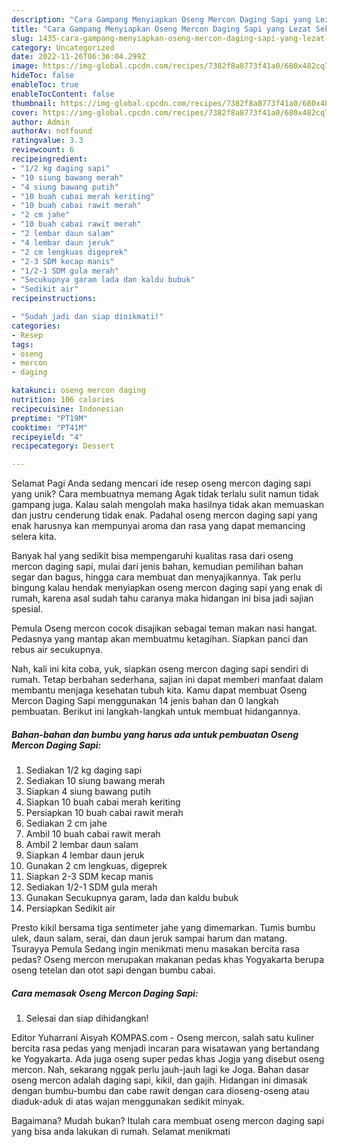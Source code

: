 ```yaml
---
description: "Cara Gampang Menyiapkan Oseng Mercon Daging Sapi yang Lezat Sekali, Lezat"
title: "Cara Gampang Menyiapkan Oseng Mercon Daging Sapi yang Lezat Sekali, Lezat"
slug: 1435-cara-gampang-menyiapkan-oseng-mercon-daging-sapi-yang-lezat-sekali-lezat
category: Uncategorized
date: 2022-11-26T06:36:04.299Z
image: https://img-global.cpcdn.com/recipes/7382f8a8773f41a0/680x482cq70/oseng-mercon-daging-sapi-foto-resep-utama.jpg
hideToc: false
enableToc: true
enableTocContent: false
thumbnail: https://img-global.cpcdn.com/recipes/7382f8a8773f41a0/680x482cq70/oseng-mercon-daging-sapi-foto-resep-utama.jpg
cover: https://img-global.cpcdn.com/recipes/7382f8a8773f41a0/680x482cq70/oseng-mercon-daging-sapi-foto-resep-utama.jpg
author: Admin
authorAv: notfound
ratingvalue: 3.3
reviewcount: 6
recipeingredient:
- "1/2 kg daging sapi"
- "10 siung bawang merah"
- "4 siung bawang putih"
- "10 buah cabai merah keriting"
- "10 buah cabai rawit merah"
- "2 cm jahe"
- "10 buah cabai rawit merah"
- "2 lembar daun salam"
- "4 lembar daun jeruk"
- "2 cm lengkuas digeprek"
- "2-3 SDM kecap manis"
- "1/2-1 SDM gula merah"
- "Secukupnya garam lada dan kaldu bubuk"
- "Sedikit air"
recipeinstructions:

- "Sudah jadi dan siap dinikmati!"
categories:
- Resep
tags:
- oseng
- mercon
- daging

katakunci: oseng mercon daging 
nutrition: 106 calories
recipecuisine: Indonesian
preptime: "PT19M"
cooktime: "PT41M"
recipeyield: "4"
recipecategory: Dessert

---
```



Selamat Pagi Anda sedang mencari ide resep oseng mercon daging sapi yang unik? Cara membuatnya memang Agak tidak terlalu sulit namun tidak gampang juga. Kalau salah mengolah maka hasilnya tidak akan memuaskan dan justru cenderung tidak enak. Padahal oseng mercon daging sapi yang enak harusnya kan mempunyai aroma dan rasa yang dapat memancing selera kita.


Banyak hal yang sedikit bisa mempengaruhi kualitas rasa dari oseng mercon daging sapi, mulai dari jenis bahan, kemudian pemilihan bahan segar dan bagus, hingga cara membuat dan menyajikannya. Tak perlu bingung kalau hendak menyiapkan oseng mercon daging sapi yang enak di rumah, karena asal sudah tahu caranya maka hidangan ini bisa jadi sajian spesial.

Pemula Oseng mercon cocok disajikan sebagai teman makan nasi hangat. Pedasnya yang mantap akan membuatmu ketagihan. Siapkan panci dan rebus air secukupnya.


Nah, kali ini kita coba, yuk, siapkan oseng mercon daging sapi sendiri di rumah. Tetap berbahan sederhana, sajian ini dapat memberi manfaat dalam membantu menjaga kesehatan tubuh kita. Kamu dapat membuat Oseng Mercon Daging Sapi menggunakan 14 jenis bahan dan 0 langkah pembuatan. Berikut ini langkah-langkah untuk membuat hidangannya.

<!--inarticleads1-->

##### Bahan-bahan dan bumbu yang harus ada untuk pembuatan Oseng Mercon Daging Sapi:

1. Sediakan 1/2 kg daging sapi
1. Sediakan 10 siung bawang merah
1. Siapkan 4 siung bawang putih
1. Siapkan 10 buah cabai merah keriting
1. Persiapkan 10 buah cabai rawit merah
1. Sediakan 2 cm jahe
1. Ambil 10 buah cabai rawit merah
1. Ambil 2 lembar daun salam
1. Siapkan 4 lembar daun jeruk
1. Gunakan 2 cm lengkuas, digeprek
1. Siapkan 2-3 SDM kecap manis
1. Sediakan 1/2-1 SDM gula merah
1. Gunakan Secukupnya garam, lada dan kaldu bubuk
1. Persiapkan Sedikit air


Presto kikil bersama tiga sentimeter jahe yang dimemarkan. Tumis bumbu ulek, daun salam, serai, dan daun jeruk sampai harum dan matang. Tsurayya Pemula Sedang ingin menikmati menu masakan bercita rasa pedas? Oseng mercon merupakan makanan pedas khas Yogyakarta berupa oseng tetelan dan otot sapi dengan bumbu cabai. 

<!--inarticleads2-->

##### Cara memasak Oseng Mercon Daging Sapi:


1. Selesai dan siap dihidangkan!

Editor Yuharrani Aisyah KOMPAS.com - Oseng mercon, salah satu kuliner bercita rasa pedas yang menjadi incaran para wisatawan yang bertandang ke Yogyakarta. Ada juga oseng super pedas khas Jogja yang disebut oseng mercon. Nah, sekarang nggak perlu jauh-jauh lagi ke Joga. Bahan dasar oseng mercon adalah daging sapi, kikil, dan gajih. Hidangan ini dimasak dengan bumbu-bumbu dan cabe rawit dengan cara dioseng-oseng atau diaduk-aduk di atas wajan menggunakan sedikit minyak. 

Bagaimana? Mudah bukan? Itulah cara membuat oseng mercon daging sapi yang bisa anda lakukan di rumah. Selamat menikmati
